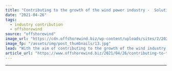 ```yaml
---
title: "Contributing to the growth of the wind power industry -  Solutions today to the challenges of the future"
date: "2021-04-26"
tags: 
  - industry contribution
  - offshorewind
source: "offshorewind"
image_url: "https://cdn.offshorewind.biz/wp-content/uploads/sites/2/2021/04/23115004/Faccin_Wind_Banner-2.jpg"
image_fp: "/assets/img/post_thumbnails/13.jpg"
lead: "With the aim of contributing to the growth of the wind industry, Faccin Group"
article_url: "https://www.offshorewind.biz/2021/04/26/contributing-to-the-growth-of-the-wind-power-industry-solutions-today-to-the-challenges-of-the-future/"
---
```


---
